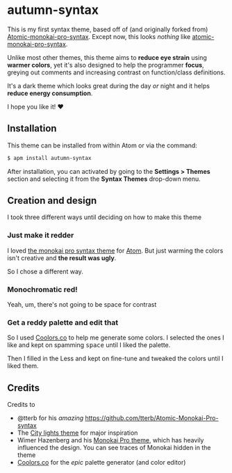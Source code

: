 # autumn-syntax

This is my first syntax theme, based off of (and originally forked from) [Atomic-monokai-pro-syntax][1]. Except now, this looks *nothing* like [atomic-monokai-pro-syntax][1].

Unlike most other themes, this theme aims to **reduce eye strain** using **warmer colors**, yet it's also designed to help the programmer **focus**, greying out comments and increasing contrast on function/class definitions.

It's a dark theme which looks great during the day *or* night and it helps **reduce energy consumption**.

I hope you like it! :heart:

## Installation

This theme can be installed from within Atom or via the command:
```sh
$ apm install autumn-syntax
```
After installation, you can activated by going to the **Settings > Themes** section and selecting it from the **Syntax Themes** drop-down menu.

## Creation and design

I took three different ways until deciding on how to make this theme

### Just make it redder

I loved [the monokai pro syntax theme][1] for [Atom](https://atom.io/). But just warming the colors isn't creative and **the result was ugly**.

So I chose a different way.

### Monochromatic red!

Yeah, um, there's not going to be space for contrast

### Get a reddy palette and edit that

So I used [Coolors.co](https://coolors.co/) to help me generate some colors. I selected the ones I like and kept on spamming <kbd>space</kbd> until I liked the palette.

Then I filled in the Less and kept on fine-tune and tweaked the colors until I liked them.

## Credits

Credits to

 - @tterb for his *amazing*  https://github.com/tterb/Atomic-Monokai-Pro-syntax
 - The [City lights theme](http://citylights.xyz/) for major inspiration
 - Wimer Hazenberg and his [Monokai Pro theme](https://monokai.pro/), which has heavily influenced the design. You can see traces of Monokai hidden in the theme
 - [Coolors.co](https://coolors.co/) for the *epic* palette generator (and color editor)

[1]: https://github.com/tterb/Atomic-Monokai-Pro-syntax
